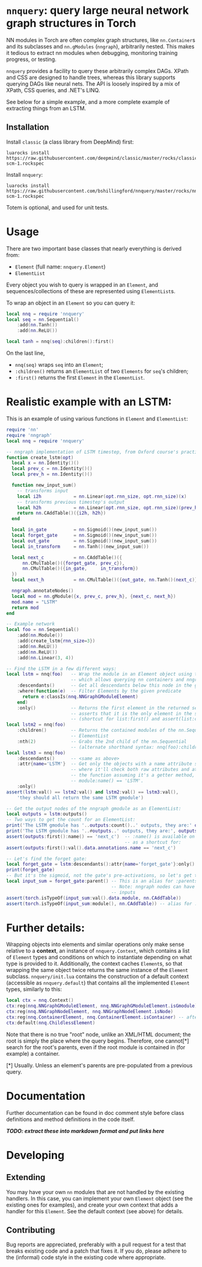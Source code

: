 # `nnquery`: query large neural network graph structures in Torch
NN modules in Torch are often complex graph structures, like `nn.Container`s and its subclasses and `nn.gModules` (`nngraph`), arbitrarily nested. This makes it tedious to extract nn modules when debugging, monitoring training progress, or testing.

`nnquery` provides a facility to query these arbitrarily complex DAGs. XPath and CSS are designed to handle trees, whereas this library supports querying DAGs like neural nets.
The API is loosely inspired by a mix of XPath, CSS queries, and .NET's LINQ.

See below for a simple example, and a more complete example of extracting things from an LSTM.

## Installation
Install `classic` (a class library from DeepMind) first:
```
luarocks install https://raw.githubusercontent.com/deepmind/classic/master/rocks/classic-scm-1.rockspec
```
Install `nnquery`:
```
luarocks install https://raw.githubusercontent.com/bshillingford/nnquery/master/rocks/nnquery-scm-1.rockspec
```
Totem is optional, and used for unit tests.

# Usage
There are two important base classes that nearly everything is derived from:

 * `Element` (full name: `nnquery.Element`)
 * `ElementList`

Every object you wish to query is wrapped in an `Element`, and sequences/collections of these
are represented using `ElementList`s.

To wrap an object in an `Element` so you can query it:
```lua
local nnq = require 'nnquery'
local seq = nn.Sequential()
	:add(nn.Tanh())
	:add(nn.ReLU())

local tanh = nnq(seq):children():first()
```
On the last line,

 * `nnq(seq)` wraps `seq` into an `Element`;
 * `:children()` returns an `ElementList` of two `Elements` for `seq`'s children;
 * `:first()` returns the first `Element` in the `ElementList`.

# Realistic example with an LSTM:
This is an example of using various functions in `Element` and `ElementList`:
```lua
require 'nn'
require 'nngraph'
local nnq = require 'nnquery'

-- nngraph implementation of LSTM timestep, from Oxford course's practical #6
function create_lstm(opt)
  local x = nn.Identity()()
  local prev_c = nn.Identity()()
  local prev_h = nn.Identity()()

  function new_input_sum()
    -- transforms input
    local i2h            = nn.Linear(opt.rnn_size, opt.rnn_size)(x)
    -- transforms previous timestep's output
    local h2h            = nn.Linear(opt.rnn_size, opt.rnn_size)(prev_h)
    return nn.CAddTable()({i2h, h2h})
  end

  local in_gate          = nn.Sigmoid()(new_input_sum())
  local forget_gate      = nn.Sigmoid()(new_input_sum())
  local out_gate         = nn.Sigmoid()(new_input_sum())
  local in_transform     = nn.Tanh()(new_input_sum())

  local next_c           = nn.CAddTable()({
      nn.CMulTable()({forget_gate, prev_c}),
      nn.CMulTable()({in_gate,     in_transform})
  })
  local next_h           = nn.CMulTable()({out_gate, nn.Tanh()(next_c)})

  nngraph.annotateNodes()
  local mod = nn.gModule({x, prev_c, prev_h}, {next_c, next_h})
  mod.name = "LSTM"
  return mod
end

-- Example network
local foo = nn.Sequential()
    :add(nn.Module())
    :add(create_lstm{rnn_size=3})
    :add(nn.ReLU())
    :add(nn.ReLU())
    :add(nn.Linear(3, 4))

-- Find the LSTM in a few different ways:
local lstm = nnq(foo)   -- Wrap the module in an Element object using the default context
                        -- which allows querying nn containers and nngraph's gmodules.
    :descendants()      -- Get all descendants below this node in the graph
    :where(function(e)  -- Filter Elements by the given predicate
      return e:classIs(nnq.NNGraphGModuleElement)
    end)
    :only()             -- Returns the first element in the returned sequence, and
                        -- asserts that it is the only element in the sequence.
                        -- (shortcut for list:first() and assert(list:count() == 1))
local lstm2 = nnq(foo)
    :children()         -- Returns the contained modules of the nn.Sequential object as an
                        -- ElementList
    :nth(2)             -- Grabs the 2nd child of the nn.Sequential
                        -- (alternate shorthand syntax: nnq(foo):children()[2])
local lstm3 = nnq(foo)
    :descendants()      -- <same as above>
    :attr{name='LSTM'}  -- Get only the objects with a name attribute set to 'LSTM',
                        -- where it'll check both raw attributes and attempt to call
                        -- the function assuming it's a getter method, i.e. check 
                        -- module:name() == 'LSTM'.
    :only()
assert(lstm:val() == lstm2:val() and lstm2:val() == lstm3:val(),
    'they should all return the same LSTM gmodule')

-- Get the output nodes of the nngraph gmodule as an ElementList:
local outputs = lstm:outputs()
-- Two ways to get the count for an ElementList:
print('The LSTM gmodule has '..outputs:count()..' outputs, they are:' outputs)
print('The LSTM gmodule has '..#outputs..' outputs, they are:', outputs)
assert(outputs:first():name() == 'next_c')  -- :name() is available on NNGraphNodeElements,
                                            -- as a shortcut for:
assert(outputs:first():val().data.annotations.name == 'next_c') 

-- Let's find the forget gate:
local forget_gate = lstm:descendants():attr{name='forget_gate'}:only()
print(forget_gate)
-- But it's the sigmoid, not the gate's pre-activations, so let's get the sum:
local input_sum = forget_gate:parent() -- This is an alias for :parents():only().
                                       -- Note: nngraph nodes can have multiple parents (i.e.
                                       -- inputs 
assert(torch.isTypeOf(input_sum:val().data.module, nn.CAddTable))
assert(torch.isTypeOf(input_sum:module(), nn.CAddTable)) -- alias for :val().data.module
```

# Further details:
Wrapping objects into elements and similar operations only make sense relative to a **context**, an instance of `nnquery.Context`, which contains a list of `Element` types and conditions on which to instantiate depending on what type is provided to it. Additionally, the context caches `Element`s, so that wrapping the same object twice returns the same instance of the `Element` subclass.
`nnquery/init.lua` contains the construction of a default context (accessible as `nnquery.default`) that contains all the implemented `Element` types, similarly to this:
```lua
local ctx = nnq.Context()
ctx:reg(nnq.NNGraphGModuleElement, nnq.NNGraphGModuleElement.isGmodule)
ctx:reg(nnq.NNGraphNodeElement, nnq.NNGraphNodeElement.isNode)
ctx:reg(nnq.ContainerElement, nnq.ContainerElement.isContainer) -- after since gModule IS_A Container
ctx:default(nnq.ChildlessElement)
```

Note that there is no true "root" node, unlike an XML/HTML document; the root is simply the place where the query begins. Therefore, one cannot[*] search for the root's parents, even if the root module is contained in (for example) a container.

[*] Usually. Unless an element's parents are pre-populated from a previous query.

# Documentation
Further documentation can be found in doc comment style before class definitions and method definitions in the code itself.

***TODO: extract these into markdown format and put links here***

# Developing
## Extending
You may have your own `nn` modules that are not handled by the existing handlers. In this case,
you can implement your own `Element` object (see the existing ones for examples), and create your own context that adds a handler for this `Element`. See the default context (see above) for details.
## Contributing
Bug reports are appreciated, preferably with a pull request for a test that breaks existing code and a patch that fixes it. If you do, please adhere to the (informal) code style in the existing code where appropriate.

